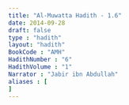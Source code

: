 ```yaml
---
title: "Al-Muwatta Hadith - 1.6"
date: 2014-09-28
draft: false
type : "hadith"
layout: "hadith"
BookCode : "AMH"
HadithNumber : "6"
HadithVolume : "1"
Narrator : "Jabir ibn Abdullah"
aliases : [
]
---
```

